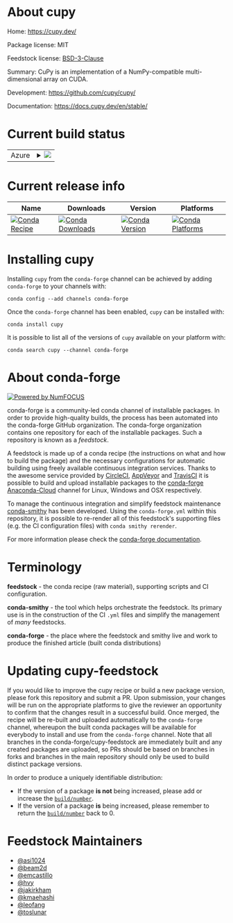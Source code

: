 About cupy
==========

Home: https://cupy.dev/

Package license: MIT

Feedstock license: [BSD-3-Clause](https://github.com/conda-forge/cupy-feedstock/blob/master/LICENSE.txt)

Summary: CuPy is an implementation of a NumPy-compatible multi-dimensional array on CUDA.

Development: https://github.com/cupy/cupy/

Documentation: https://docs.cupy.dev/en/stable/

Current build status
====================


<table>
    
  <tr>
    <td>Azure</td>
    <td>
      <details>
        <summary>
          <a href="https://dev.azure.com/conda-forge/feedstock-builds/_build/latest?definitionId=8275&branchName=master">
            <img src="https://dev.azure.com/conda-forge/feedstock-builds/_apis/build/status/cupy-feedstock?branchName=master">
          </a>
        </summary>
        <table>
          <thead><tr><th>Variant</th><th>Status</th></tr></thead>
          <tbody><tr>
              <td>linux_64_c_compiler_version7cuda_compiler_version10.0cxx_compiler_version7python3.6.____73_pypy</td>
              <td>
                <a href="https://dev.azure.com/conda-forge/feedstock-builds/_build/latest?definitionId=8275&branchName=master">
                  <img src="https://dev.azure.com/conda-forge/feedstock-builds/_apis/build/status/cupy-feedstock?branchName=master&jobName=linux&configuration=linux_64_c_compiler_version7cuda_compiler_version10.0cxx_compiler_version7python3.6.____73_pypy" alt="variant">
                </a>
              </td>
            </tr><tr>
              <td>linux_64_c_compiler_version7cuda_compiler_version10.0cxx_compiler_version7python3.6.____cpython</td>
              <td>
                <a href="https://dev.azure.com/conda-forge/feedstock-builds/_build/latest?definitionId=8275&branchName=master">
                  <img src="https://dev.azure.com/conda-forge/feedstock-builds/_apis/build/status/cupy-feedstock?branchName=master&jobName=linux&configuration=linux_64_c_compiler_version7cuda_compiler_version10.0cxx_compiler_version7python3.6.____cpython" alt="variant">
                </a>
              </td>
            </tr><tr>
              <td>linux_64_c_compiler_version7cuda_compiler_version10.0cxx_compiler_version7python3.7.____cpython</td>
              <td>
                <a href="https://dev.azure.com/conda-forge/feedstock-builds/_build/latest?definitionId=8275&branchName=master">
                  <img src="https://dev.azure.com/conda-forge/feedstock-builds/_apis/build/status/cupy-feedstock?branchName=master&jobName=linux&configuration=linux_64_c_compiler_version7cuda_compiler_version10.0cxx_compiler_version7python3.7.____cpython" alt="variant">
                </a>
              </td>
            </tr><tr>
              <td>linux_64_c_compiler_version7cuda_compiler_version10.0cxx_compiler_version7python3.8.____cpython</td>
              <td>
                <a href="https://dev.azure.com/conda-forge/feedstock-builds/_build/latest?definitionId=8275&branchName=master">
                  <img src="https://dev.azure.com/conda-forge/feedstock-builds/_apis/build/status/cupy-feedstock?branchName=master&jobName=linux&configuration=linux_64_c_compiler_version7cuda_compiler_version10.0cxx_compiler_version7python3.8.____cpython" alt="variant">
                </a>
              </td>
            </tr><tr>
              <td>linux_64_c_compiler_version7cuda_compiler_version10.0cxx_compiler_version7python3.9.____cpython</td>
              <td>
                <a href="https://dev.azure.com/conda-forge/feedstock-builds/_build/latest?definitionId=8275&branchName=master">
                  <img src="https://dev.azure.com/conda-forge/feedstock-builds/_apis/build/status/cupy-feedstock?branchName=master&jobName=linux&configuration=linux_64_c_compiler_version7cuda_compiler_version10.0cxx_compiler_version7python3.9.____cpython" alt="variant">
                </a>
              </td>
            </tr><tr>
              <td>linux_64_c_compiler_version7cuda_compiler_version10.1cxx_compiler_version7python3.6.____73_pypy</td>
              <td>
                <a href="https://dev.azure.com/conda-forge/feedstock-builds/_build/latest?definitionId=8275&branchName=master">
                  <img src="https://dev.azure.com/conda-forge/feedstock-builds/_apis/build/status/cupy-feedstock?branchName=master&jobName=linux&configuration=linux_64_c_compiler_version7cuda_compiler_version10.1cxx_compiler_version7python3.6.____73_pypy" alt="variant">
                </a>
              </td>
            </tr><tr>
              <td>linux_64_c_compiler_version7cuda_compiler_version10.1cxx_compiler_version7python3.6.____cpython</td>
              <td>
                <a href="https://dev.azure.com/conda-forge/feedstock-builds/_build/latest?definitionId=8275&branchName=master">
                  <img src="https://dev.azure.com/conda-forge/feedstock-builds/_apis/build/status/cupy-feedstock?branchName=master&jobName=linux&configuration=linux_64_c_compiler_version7cuda_compiler_version10.1cxx_compiler_version7python3.6.____cpython" alt="variant">
                </a>
              </td>
            </tr><tr>
              <td>linux_64_c_compiler_version7cuda_compiler_version10.1cxx_compiler_version7python3.7.____cpython</td>
              <td>
                <a href="https://dev.azure.com/conda-forge/feedstock-builds/_build/latest?definitionId=8275&branchName=master">
                  <img src="https://dev.azure.com/conda-forge/feedstock-builds/_apis/build/status/cupy-feedstock?branchName=master&jobName=linux&configuration=linux_64_c_compiler_version7cuda_compiler_version10.1cxx_compiler_version7python3.7.____cpython" alt="variant">
                </a>
              </td>
            </tr><tr>
              <td>linux_64_c_compiler_version7cuda_compiler_version10.1cxx_compiler_version7python3.8.____cpython</td>
              <td>
                <a href="https://dev.azure.com/conda-forge/feedstock-builds/_build/latest?definitionId=8275&branchName=master">
                  <img src="https://dev.azure.com/conda-forge/feedstock-builds/_apis/build/status/cupy-feedstock?branchName=master&jobName=linux&configuration=linux_64_c_compiler_version7cuda_compiler_version10.1cxx_compiler_version7python3.8.____cpython" alt="variant">
                </a>
              </td>
            </tr><tr>
              <td>linux_64_c_compiler_version7cuda_compiler_version10.1cxx_compiler_version7python3.9.____cpython</td>
              <td>
                <a href="https://dev.azure.com/conda-forge/feedstock-builds/_build/latest?definitionId=8275&branchName=master">
                  <img src="https://dev.azure.com/conda-forge/feedstock-builds/_apis/build/status/cupy-feedstock?branchName=master&jobName=linux&configuration=linux_64_c_compiler_version7cuda_compiler_version10.1cxx_compiler_version7python3.9.____cpython" alt="variant">
                </a>
              </td>
            </tr><tr>
              <td>linux_64_c_compiler_version7cuda_compiler_version10.2cxx_compiler_version7python3.6.____73_pypy</td>
              <td>
                <a href="https://dev.azure.com/conda-forge/feedstock-builds/_build/latest?definitionId=8275&branchName=master">
                  <img src="https://dev.azure.com/conda-forge/feedstock-builds/_apis/build/status/cupy-feedstock?branchName=master&jobName=linux&configuration=linux_64_c_compiler_version7cuda_compiler_version10.2cxx_compiler_version7python3.6.____73_pypy" alt="variant">
                </a>
              </td>
            </tr><tr>
              <td>linux_64_c_compiler_version7cuda_compiler_version10.2cxx_compiler_version7python3.6.____cpython</td>
              <td>
                <a href="https://dev.azure.com/conda-forge/feedstock-builds/_build/latest?definitionId=8275&branchName=master">
                  <img src="https://dev.azure.com/conda-forge/feedstock-builds/_apis/build/status/cupy-feedstock?branchName=master&jobName=linux&configuration=linux_64_c_compiler_version7cuda_compiler_version10.2cxx_compiler_version7python3.6.____cpython" alt="variant">
                </a>
              </td>
            </tr><tr>
              <td>linux_64_c_compiler_version7cuda_compiler_version10.2cxx_compiler_version7python3.7.____cpython</td>
              <td>
                <a href="https://dev.azure.com/conda-forge/feedstock-builds/_build/latest?definitionId=8275&branchName=master">
                  <img src="https://dev.azure.com/conda-forge/feedstock-builds/_apis/build/status/cupy-feedstock?branchName=master&jobName=linux&configuration=linux_64_c_compiler_version7cuda_compiler_version10.2cxx_compiler_version7python3.7.____cpython" alt="variant">
                </a>
              </td>
            </tr><tr>
              <td>linux_64_c_compiler_version7cuda_compiler_version10.2cxx_compiler_version7python3.8.____cpython</td>
              <td>
                <a href="https://dev.azure.com/conda-forge/feedstock-builds/_build/latest?definitionId=8275&branchName=master">
                  <img src="https://dev.azure.com/conda-forge/feedstock-builds/_apis/build/status/cupy-feedstock?branchName=master&jobName=linux&configuration=linux_64_c_compiler_version7cuda_compiler_version10.2cxx_compiler_version7python3.8.____cpython" alt="variant">
                </a>
              </td>
            </tr><tr>
              <td>linux_64_c_compiler_version7cuda_compiler_version10.2cxx_compiler_version7python3.9.____cpython</td>
              <td>
                <a href="https://dev.azure.com/conda-forge/feedstock-builds/_build/latest?definitionId=8275&branchName=master">
                  <img src="https://dev.azure.com/conda-forge/feedstock-builds/_apis/build/status/cupy-feedstock?branchName=master&jobName=linux&configuration=linux_64_c_compiler_version7cuda_compiler_version10.2cxx_compiler_version7python3.9.____cpython" alt="variant">
                </a>
              </td>
            </tr><tr>
              <td>linux_64_c_compiler_version7cuda_compiler_version9.2cxx_compiler_version7python3.6.____73_pypy</td>
              <td>
                <a href="https://dev.azure.com/conda-forge/feedstock-builds/_build/latest?definitionId=8275&branchName=master">
                  <img src="https://dev.azure.com/conda-forge/feedstock-builds/_apis/build/status/cupy-feedstock?branchName=master&jobName=linux&configuration=linux_64_c_compiler_version7cuda_compiler_version9.2cxx_compiler_version7python3.6.____73_pypy" alt="variant">
                </a>
              </td>
            </tr><tr>
              <td>linux_64_c_compiler_version7cuda_compiler_version9.2cxx_compiler_version7python3.6.____cpython</td>
              <td>
                <a href="https://dev.azure.com/conda-forge/feedstock-builds/_build/latest?definitionId=8275&branchName=master">
                  <img src="https://dev.azure.com/conda-forge/feedstock-builds/_apis/build/status/cupy-feedstock?branchName=master&jobName=linux&configuration=linux_64_c_compiler_version7cuda_compiler_version9.2cxx_compiler_version7python3.6.____cpython" alt="variant">
                </a>
              </td>
            </tr><tr>
              <td>linux_64_c_compiler_version7cuda_compiler_version9.2cxx_compiler_version7python3.7.____cpython</td>
              <td>
                <a href="https://dev.azure.com/conda-forge/feedstock-builds/_build/latest?definitionId=8275&branchName=master">
                  <img src="https://dev.azure.com/conda-forge/feedstock-builds/_apis/build/status/cupy-feedstock?branchName=master&jobName=linux&configuration=linux_64_c_compiler_version7cuda_compiler_version9.2cxx_compiler_version7python3.7.____cpython" alt="variant">
                </a>
              </td>
            </tr><tr>
              <td>linux_64_c_compiler_version7cuda_compiler_version9.2cxx_compiler_version7python3.8.____cpython</td>
              <td>
                <a href="https://dev.azure.com/conda-forge/feedstock-builds/_build/latest?definitionId=8275&branchName=master">
                  <img src="https://dev.azure.com/conda-forge/feedstock-builds/_apis/build/status/cupy-feedstock?branchName=master&jobName=linux&configuration=linux_64_c_compiler_version7cuda_compiler_version9.2cxx_compiler_version7python3.8.____cpython" alt="variant">
                </a>
              </td>
            </tr><tr>
              <td>linux_64_c_compiler_version7cuda_compiler_version9.2cxx_compiler_version7python3.9.____cpython</td>
              <td>
                <a href="https://dev.azure.com/conda-forge/feedstock-builds/_build/latest?definitionId=8275&branchName=master">
                  <img src="https://dev.azure.com/conda-forge/feedstock-builds/_apis/build/status/cupy-feedstock?branchName=master&jobName=linux&configuration=linux_64_c_compiler_version7cuda_compiler_version9.2cxx_compiler_version7python3.9.____cpython" alt="variant">
                </a>
              </td>
            </tr>
          </tbody>
        </table>
      </details>
    </td>
  </tr>
</table>

Current release info
====================

| Name | Downloads | Version | Platforms |
| --- | --- | --- | --- |
| [![Conda Recipe](https://img.shields.io/badge/recipe-cupy-green.svg)](https://anaconda.org/conda-forge/cupy) | [![Conda Downloads](https://img.shields.io/conda/dn/conda-forge/cupy.svg)](https://anaconda.org/conda-forge/cupy) | [![Conda Version](https://img.shields.io/conda/vn/conda-forge/cupy.svg)](https://anaconda.org/conda-forge/cupy) | [![Conda Platforms](https://img.shields.io/conda/pn/conda-forge/cupy.svg)](https://anaconda.org/conda-forge/cupy) |

Installing cupy
===============

Installing `cupy` from the `conda-forge` channel can be achieved by adding `conda-forge` to your channels with:

```
conda config --add channels conda-forge
```

Once the `conda-forge` channel has been enabled, `cupy` can be installed with:

```
conda install cupy
```

It is possible to list all of the versions of `cupy` available on your platform with:

```
conda search cupy --channel conda-forge
```


About conda-forge
=================

[![Powered by NumFOCUS](https://img.shields.io/badge/powered%20by-NumFOCUS-orange.svg?style=flat&colorA=E1523D&colorB=007D8A)](http://numfocus.org)

conda-forge is a community-led conda channel of installable packages.
In order to provide high-quality builds, the process has been automated into the
conda-forge GitHub organization. The conda-forge organization contains one repository
for each of the installable packages. Such a repository is known as a *feedstock*.

A feedstock is made up of a conda recipe (the instructions on what and how to build
the package) and the necessary configurations for automatic building using freely
available continuous integration services. Thanks to the awesome service provided by
[CircleCI](https://circleci.com/), [AppVeyor](https://www.appveyor.com/)
and [TravisCI](https://travis-ci.com/) it is possible to build and upload installable
packages to the [conda-forge](https://anaconda.org/conda-forge)
[Anaconda-Cloud](https://anaconda.org/) channel for Linux, Windows and OSX respectively.

To manage the continuous integration and simplify feedstock maintenance
[conda-smithy](https://github.com/conda-forge/conda-smithy) has been developed.
Using the ``conda-forge.yml`` within this repository, it is possible to re-render all of
this feedstock's supporting files (e.g. the CI configuration files) with ``conda smithy rerender``.

For more information please check the [conda-forge documentation](https://conda-forge.org/docs/).

Terminology
===========

**feedstock** - the conda recipe (raw material), supporting scripts and CI configuration.

**conda-smithy** - the tool which helps orchestrate the feedstock.
                   Its primary use is in the construction of the CI ``.yml`` files
                   and simplify the management of *many* feedstocks.

**conda-forge** - the place where the feedstock and smithy live and work to
                  produce the finished article (built conda distributions)


Updating cupy-feedstock
=======================

If you would like to improve the cupy recipe or build a new
package version, please fork this repository and submit a PR. Upon submission,
your changes will be run on the appropriate platforms to give the reviewer an
opportunity to confirm that the changes result in a successful build. Once
merged, the recipe will be re-built and uploaded automatically to the
`conda-forge` channel, whereupon the built conda packages will be available for
everybody to install and use from the `conda-forge` channel.
Note that all branches in the conda-forge/cupy-feedstock are
immediately built and any created packages are uploaded, so PRs should be based
on branches in forks and branches in the main repository should only be used to
build distinct package versions.

In order to produce a uniquely identifiable distribution:
 * If the version of a package **is not** being increased, please add or increase
   the [``build/number``](https://conda.io/docs/user-guide/tasks/build-packages/define-metadata.html#build-number-and-string).
 * If the version of a package **is** being increased, please remember to return
   the [``build/number``](https://conda.io/docs/user-guide/tasks/build-packages/define-metadata.html#build-number-and-string)
   back to 0.

Feedstock Maintainers
=====================

* [@asi1024](https://github.com/asi1024/)
* [@beam2d](https://github.com/beam2d/)
* [@emcastillo](https://github.com/emcastillo/)
* [@hvy](https://github.com/hvy/)
* [@jakirkham](https://github.com/jakirkham/)
* [@kmaehashi](https://github.com/kmaehashi/)
* [@leofang](https://github.com/leofang/)
* [@toslunar](https://github.com/toslunar/)

